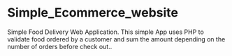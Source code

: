 # Simple_Ecommerce_website
Simple Food Delivery Web Application.
This simple App uses PHP to validate food ordered by a customer and sum the amount depending on the number of orders before check out..
